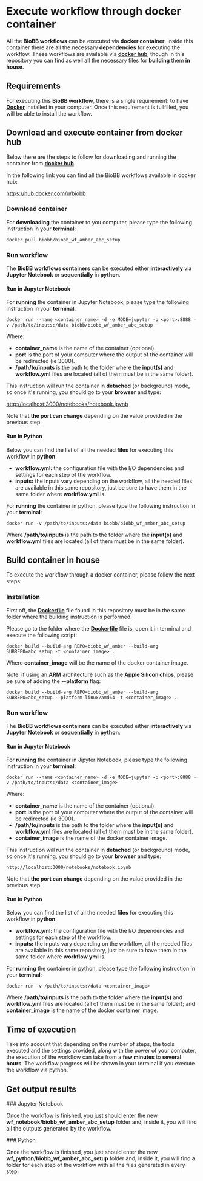 # <a name="execute-wf"></a>Execute workflow through docker container

All the **BioBB workflows** can be executed via **docker container**. Inside this container there are all the necessary **dependencies** for executing the workflow. These workflows are available via [**docker hub**](https://hub.docker.com/), though in this repository you can find as well all the necessary files for **building** them **in house**.

## <a name="requirements"></a>Requirements

For executing this **BioBB workflow**, there is a single requirement: to have [**Docker**](https://docs.docker.com/engine/install/) installed in your computer. Once this requirement is fullfilled, you will be able to install the workflow.

## <a name="download"></a>Download and execute container from docker hub

Below there are the steps to follow for downloading and running the container from [**docker hub**](https://hub.docker.com/r/biobb/biobb_wf_amber_abc_setup).

In the following link you can find all the BioBB workflows available in docker hub:

<https://hub.docker.com/u/biobb>

### <a name="pull"></a>Download container

For **downloading** the container to you computer, please type the following instruction in your **terminal**:

    docker pull biobb/biobb_wf_amber_abc_setup

### <a name="run-wf-d"></a>Run workflow

The **BioBB workflows containers** can be executed either **interactively** via **Jupyter Notebook** or **sequentially** in **python**.

#### <a name="run-jn-d"></a>Run in Jupyter Notebook

For **running** the container in Jupyter Notebook, please type the following instruction in your **terminal**:

    docker run --name <container_name> -d -e MODE=jupyter -p <port>:8888 -v /path/to/inputs:/data biobb/biobb_wf_amber_abc_setup

Where:
* **container_name** is the name of the container (optional).
* **port** is the port of your computer where the output of the container will be redirected (ie 3000).
* **/path/to/inputs** is the path to the folder where the **input(s)** and **workflow.yml** files are located (all of them must be in the same folder).

This instruction will run the container in **detached** (or background) mode, so once it's running, you should go to your **browser** and type:

<http://localhost:3000/notebooks/notebook.ipynb>

Note that **the port can change** depending on the value provided in the previous step.

#### <a name="run-py-d"></a>Run in Python

Below you can find the list of all the needed **files** for executing this workflow in **python**:

* **workflow.yml:** the configuration file with the I/O dependencies and settings for each step of the workflow.
* **inputs:** the inputs vary depending on the workflow, all the needed files are available in this same repository, just be sure to have them in the same folder where **workflow.yml** is.

For **running** the container in python, please type the following instruction in your **terminal**:

    docker run -v /path/to/inputs:/data biobb/biobb_wf_amber_abc_setup

Where **/path/to/inputs** is the path to the folder where the **input(s)** and **workflow.yml** files are located (all of them must be in the same folder).

## <a name="build"></a>Build container in house

To execute the workflow through a docker container, please follow the next steps:

### <a name="installation"></a>Installation

First off, the [**Dockerfile**](Dockerfile) file found in this repository must be in the same folder where the building instruction is performed.

Please go to the folder where the [**Dockerfile**](Dockerfile) file is, open it in terminal and execute the following script:

    docker build --build-arg REPO=biobb_wf_amber --build-arg SUBREPO=abc_setup -t <container_image> .

Where **container_image** will be the name of the docker container image.

Note: if using an **ARM** architecture such as the **Apple Silicon chips**, please be sure of adding the **--platform** flag:

    docker build --build-arg REPO=biobb_wf_amber --build-arg SUBREPO=abc_setup --platform linux/amd64 -t <container_image> .

### <a name="run-wf-b"></a>Run workflow

The **BioBB workflows containers** can be executed either **interactively** via **Jupyter Notebook** or **sequentially** in **python**.

#### <a name="run-jn-b"></a>Run in Jupyter Notebook

For **running** the container in Jipyter Notebook, please type the following instruction in your **terminal**:

    docker run --name <container_name> -d -e MODE=jupyter -p <port>:8888 -v /path/to/inputs:/data <container_image>

Where:
* **container_name** is the name of the container (optional).
* **port** is the port of your computer where the output of the container will be redirected (ie 3000).
* **/path/to/inputs** is the path to the folder where the **input(s)** and **workflow.yml** files are located (all of them must be in the same folder).
* **container_image** is the name of the docker container image.

This instruction will run the container in **detached** (or background) mode, so once it's running, you should go to your **browser** and type:

    http://localhost:3000/notebooks/notebook.ipynb

Note that **the port can change** depending on the value provided in the previous step.

#### <a name="run-py-b"></a>Run in Python

Below you can find the list of all the needed **files** for executing this workflow in **python**:

* **workflow.yml:** the configuration file with the I/O dependencies and settings for each step of the workflow.
* **inputs:** the inputs vary depending on the workflow, all the needed files are available in this same repository, just be sure to have them in the same folder where **workflow.yml** is.

For **running** the container in python, please type the following instruction in your **terminal**:

    docker run -v /path/to/inputs:/data <container_image>

Where **/path/to/inputs** is the path to the folder where the **input(s)** and **workflow.yml** files are located (all of them must be in the same folder); and **container_image** is the name of the docker container image.

## <a name="time"></a>Time of execution

Take into account that depending on the number of steps, the tools executed and the settings provided, along with the power of your computer, the execution of the workflow can take from a **few minutes** to **several hours**. The workflow progress will be shown in your terminal if you execute the workflow via python.

## <a name="output"></a>Get output results

### <a name="output-jn"></a>Jupyter Notebook

Once the workflow is finished, you just should enter the new **wf_notebook/biobb_wf_amber_abc_setup** folder and, inside it, you will find all the outputs generated by the workflow.

### <a name="output-py"></a>Python

Once the workflow is finished, you just should enter the new **wf_python/biobb_wf_amber_abc_setup** folder and, inside it, you will find a folder for each step of the workflow with all the files generated in every step.
